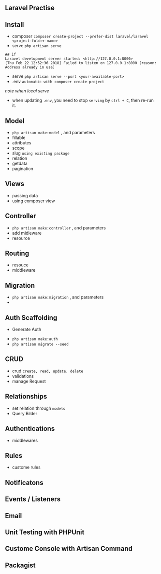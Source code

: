 ## Laravel Practise


## Install
- composer `composer create-project --prefer-dist laravel/laravel <project-folder-name>`
- serve `php artisan serve`
```
## if
Laravel development server started: <http://127.0.0.1:8000>
[Thu Feb 22 12:52:36 2018] Failed to listen on 127.0.0.1:8000 (reason: Address already in use)
```
- serve `php artisan serve --port <your-available-port>`
- .env `automatic with composer create-project`

*note when local serve*
- when updating `.env`, you need to stop `serving` by `ctrl + C`, then re-run it.
## Model
- `php artisan make:model` , and parameters
- fillable
- attributes
- scope
- slug `using existing package`
- relation
- getdata
- pagination

## Views
- passing data
- using composer view 

## Controller
- `php artisan make:controller` , and parameters
- add midleware
- resource

## Routing
- resouce
- middleware

## Migration
- `php artisan make:migration` , and parameters
- 

## Auth Scaffolding 
* Generate Auth
- `php artisan make:auth`
- `php artisan migrate --seed`



## CRUD
- crud `create, read, update, delete`
- validations
- manage Request

## Relationships
- set relation through `models`
- Query Bilder

## Authentications
- middlewares

## Rules
- custome rules

## Notificatons

## Events / Listeners

## Email

## Unit Testing with PHPUnit

## Custome Console with Artisan Command

## Packagist
